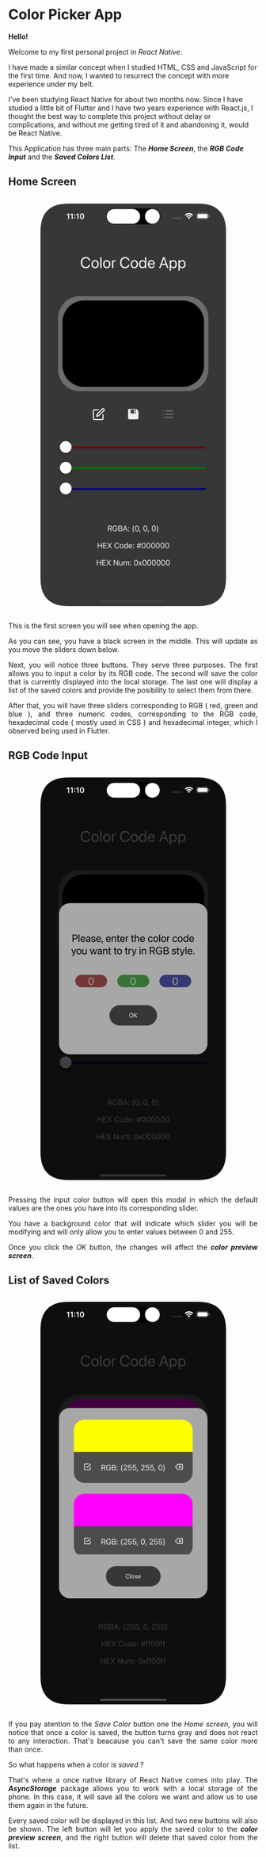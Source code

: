 # Color Picker App

**Hello!**

Welcome to my first personal project in _React Native_.

I have made a similar concept when I studied HTML, CSS and JavaScript for the first time. And now, I wanted to resurrect the concept with more experience under my belt.

I've been studying React Native for about two months now. Since I have studied a little bit of Flutter and I have two years experience with React.js, I thought the best way to complete this project without delay or complications, and without me getting tired of it and abandoning it, would be React Native.

This Application has three main parts: The **_Home Screen_**, the **_RGB Code Input_** and the **_Saved Colors List_**.

## Home Screen

<div style='display: flex; justify-content: center'>

![Home Screen Image](./assets/home-screen.png)

</div>

<div style='text-align: justify'>

This is the first screen you will see when opening the app.

As you can see, you have a black screen in the middle. This will update as you move the sliders down below.

Next, you will notice three buttons. They serve three purposes. The first allows you to input a color by its RGB code. The second will save the color that is currently displayed into the local storage. The last one will display a list of the saved colors and provide the posibility to select them from there.

After that, you will have three sliders corresponding to RGB ( red, green and blue ), and three numeric codes, corresponding to the RGB code, hexadecimal code ( mostly used in CSS ) and hexadecimal integer, which I observed being used in Flutter.

</div>

## RGB Code Input

<div style='display: flex; justify-content: center'>

![RGB Code Input Image](./assets/rgb-code-input.png)

</div>

<div style='text-align: justify'>

Pressing the input color button will open this modal in which the default values are the ones you have into its corresponding slider.

You have a background color that will indicate which slider you will be modifying and will only allow you to enter values between 0 and 255.

Once you click the _OK_ button, the changes will affect the **_color preview screen_**.

</div>

## List of Saved Colors

<div style='display: flex; justify-content: center'>

![List of Saved Colors Image](./assets/saved-colors.png)

</div>

<div style='text-align: justify'>

If you pay atention to the _Save Color_ button one the _Home screen_, you will notice that once a color is saved, the button turns gray and does not react to any interaction. That's beacause you can't save the same color more than once.

So what happens when a color is _saved_ ?

That's where a once native library of React Native comes into play. The **_AsyncStorage_** package allows you to work with a local storage of the phone. In this case, it will save all the colors we want and allow us to use them again in the future.

Every saved color will be displayed in this list. And two new buttons will also be shown. The left button will let you apply the saved color to the **_color preview screen_**, and the right button will delete that saved color from the list.

</div>
